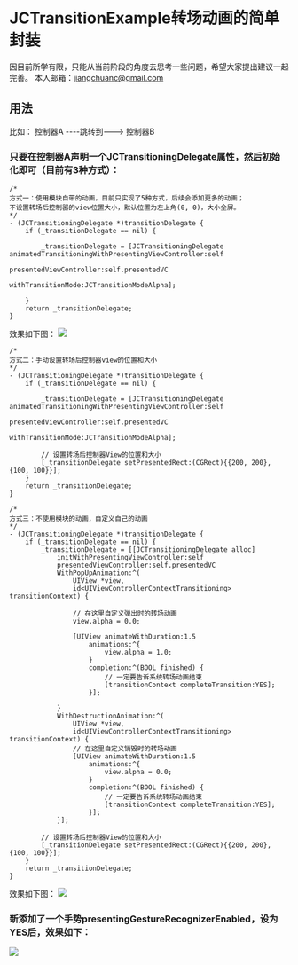 # JCTransitionExample转场动画的简单封装

因目前所学有限，只能从当前阶段的角度去思考一些问题，希望大家提出建议一起完善。
本人邮箱：jiangchuanc@gmail.com

## 用法

比如：
控制器A ----跳转到---> 控制器B 

### 只要在控制器A声明一个JCTransitioningDelegate属性，然后初始化即可（目前有3种方式）：



```
/*
方式一：使用模块自带的动画，目前只实现了5种方式，后续会添加更多的动画；
不设置转场后控制器的view位置大小，默认位置为左上角(0, 0)，大小全屏。
*/
- (JCTransitioningDelegate *)transitionDelegate {
    if (_transitionDelegate == nil) {

        _transitionDelegate = [JCTransitioningDelegate animatedTransitioningWithPresentingViewController:self 
                                presentedViewController:self.presentedVC 
                                withTransitionMode:JCTransitionModeAlpha];

    }
    return _transitionDelegate;
}

```
效果如下图：
![](https://github.com/chenjiangchuan/JCTransition/tree/master/JCTransitionExample/Resources/Image/first_init.gif)

```
/*
方式二：手动设置转场后控制器view的位置和大小
*/
- (JCTransitioningDelegate *)transitionDelegate {
    if (_transitionDelegate == nil) {

        _transitionDelegate = [JCTransitioningDelegate animatedTransitioningWithPresentingViewController:self 
                                presentedViewController:self.presentedVC 
                                withTransitionMode:JCTransitionModeAlpha];

        // 设置转场后控制器View的位置和大小
        [_transitionDelegate setPresentedRect:(CGRect){{200, 200}, {100, 100}}];
    }
    return _transitionDelegate;
}
```

```
/*
方式三：不使用模块的动画，自定义自己的动画
*/
- (JCTransitioningDelegate *)transitionDelegate {
    if (_transitionDelegate == nil) {
        _transitionDelegate = [[JCTransitioningDelegate alloc] 
            initWithPresentingViewController:self
            presentedViewController:self.presentedVC
            WithPopUpAnimation:^(
                UIView *view, 
                id<UIViewControllerContextTransitioning> transitionContext) {
       
                // 在这里自定义弹出时的转场动画
                view.alpha = 0.0;

                [UIView animateWithDuration:1.5
                    animations:^{
                        view.alpha = 1.0;
                    }
                    completion:^(BOOL finished) {
                        // 一定要告诉系统转场动画结束
                        [transitionContext completeTransition:YES];
                    }];

            }
            WithDestructionAnimation:^(
                UIView *view, 
                id<UIViewControllerContextTransitioning> transitionContext) {
                // 在这里自定义销毁时的转场动画
                [UIView animateWithDuration:1.5
                    animations:^{
                        view.alpha = 0.0;
                    }
                    completion:^(BOOL finished) {
                        // 一定要告诉系统转场动画结束
                        [transitionContext completeTransition:YES];
                    }];
            }];

        // 设置转场后控制器View的位置和大小
        [_transitionDelegate setPresentedRect:(CGRect){{200, 200}, {100, 100}}];
    }
    return _transitionDelegate;
}
```

效果如下图：
![](https://github.com/chenjiangchuan/JCTransition/tree/master/JCTransitionExample/Resources/Image/third_init.gif)

### 新添加了一个手势presentingGestureRecognizerEnabled，设为YES后，效果如下：
![](https://github.com/chenjiangchuan/JCTransition/tree/master/JCTransitionExample/Resources/Image/addGe.gif)
